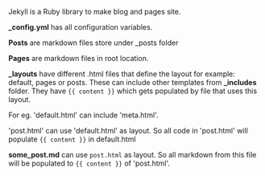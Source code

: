 ---
---

Jekyll is a Ruby library to make blog and pages site.

**_config.yml** has all configuration variables.

**Posts** are markdown files store under _posts folder

**Pages** are markdown files in root location.

**_layouts** have different .html files that define the layout for example: default, pages or posts. These can include other templates from **_includes** folder. They have `{{ content }}` which gets populated by file that uses this layout. 

For eg. 'default.html' can include 'meta.html'.

'post.html' can use 'default.html' as layout. So all code in 'post.html' will populate `{{ content }}` in default.html

**some_post.md** can use `post.html` as layout. So all markdown from this file will be populated to `{{ content }}` of 'post.html'.

